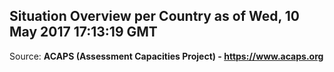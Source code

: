 ## Situation Overview per Country as of Wed, 10 May 2017 17:13:19 GMT

Source: **ACAPS (Assessment Capacities Project) - https://www.acaps.org**